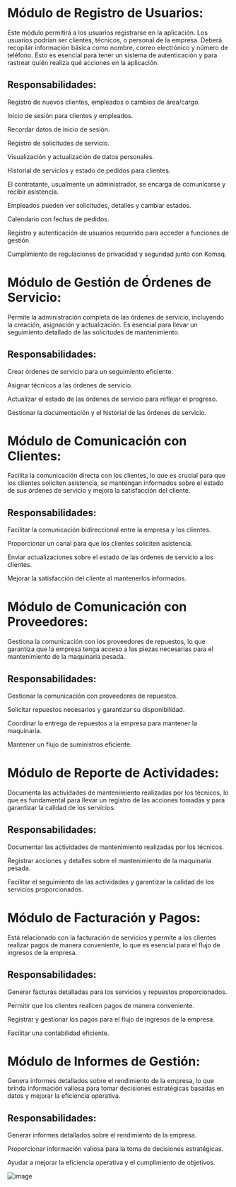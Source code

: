 
# Módulo de Registro de Usuarios:

Este módulo permitirá a los usuarios registrarse en la aplicación. Los usuarios podrían ser clientes, técnicos, o personal de la empresa. Deberá recopilar información básica como nombre, correo electrónico y número de teléfono. Esto es esencial para tener un sistema de autenticación y para rastrear quién realiza qué acciones en la aplicación.

## Responsabilidades:

Registro de nuevos clientes, empleados o cambios de área/cargo.

Inicio de sesión para clientes y empleados.

Recordar datos de inicio de sesión.

Registro de solicitudes de servicio.

Visualización y actualización de datos personales.

Historial de servicios y estado de pedidos para clientes.

El contratante, usualmente un administrador, se encarga de comunicarse y recibir asistencia.

Empleados pueden ver solicitudes, detalles y cambiar estados.

Calendario con fechas de pedidos.

Registro y autenticación de usuarios requerido para acceder a funciones de gestión.

Cumplimiento de regulaciones de privacidad y seguridad junto con Komaq.


# Módulo de Gestión de Órdenes de Servicio:

Permite la administración completa de las órdenes de servicio, incluyendo la creación, asignación y actualización. Es esencial para llevar un seguimiento detallado de las solicitudes de mantenimiento.

## Responsabilidades:

Crear órdenes de servicio para un seguimiento eficiente.

Asignar técnicos a las órdenes de servicio.

Actualizar el estado de las órdenes de servicio para reflejar el progreso.

Gestionar la documentación y el historial de las órdenes de servicio.



# Módulo de Comunicación con Clientes:

Facilita la comunicación directa con los clientes, lo que es crucial para que los clientes soliciten asistencia, se mantengan informados sobre el estado de sus órdenes de servicio y mejora la satisfacción del cliente.

## Responsabilidades:

Facilitar la comunicación bidireccional entre la empresa y los clientes.

Proporcionar un canal para que los clientes soliciten asistencia.

Enviar actualizaciones sobre el estado de las órdenes de servicio a los clientes.

Mejorar la satisfacción del cliente al mantenerlos informados.

# Módulo de Comunicación con Proveedores:

Gestiona la comunicación con los proveedores de repuestos, lo que garantiza que la empresa tenga acceso a las piezas necesarias para el mantenimiento de la maquinaria pesada.

## Responsabilidades:

Gestionar la comunicación con proveedores de repuestos.

Solicitar repuestos necesarios y garantizar su disponibilidad.

Coordinar la entrega de repuestos a la empresa para mantener la maquinaria.

Mantener un flujo de suministros eficiente.

# Módulo de Reporte de Actividades:

Documenta las actividades de mantenimiento realizadas por los técnicos, lo que es fundamental para llevar un registro de las acciones tomadas y para garantizar la calidad de los servicios.

## Responsabilidades:

Documentar las actividades de mantenimiento realizadas por los técnicos.

Registrar acciones y detalles sobre el mantenimiento de la maquinaria pesada.

Facilitar el seguimiento de las actividades y garantizar la calidad de los servicios proporcionados.

# Módulo de Facturación y Pagos:

Está relacionado con la facturación de servicios y permite a los clientes realizar pagos de manera conveniente, lo que es esencial para el flujo de ingresos de la empresa.

## Responsabilidades:

Generar facturas detalladas para los servicios y repuestos proporcionados.

Permitir que los clientes realicen pagos de manera conveniente.

Registrar y gestionar los pagos para el flujo de ingresos de la empresa.

Facilitar una contabilidad eficiente.

# Módulo de Informes de Gestión:

Genera informes detallados sobre el rendimiento de la empresa, lo que brinda información valiosa para tomar decisiones estratégicas basadas en datos y mejorar la eficiencia operativa.

## Responsabilidades:

Generar informes detallados sobre el rendimiento de la empresa.

Proporcionar información valiosa para la toma de decisiones estratégicas.

Ayudar a mejorar la eficiencia operativa y el cumplimiento de objetivos.

![image](https://github.com/RenzoAr10/DBD-KomaqService/assets/55066238/e6d73b53-4bd3-43c1-ba5a-d1041de034b6)

